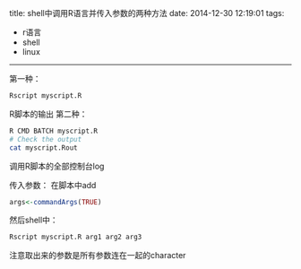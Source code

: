 title: shell中调用R语言并传入参数的两种方法
date: 2014-12-30 12:19:01
tags:
- r语言
- shell
- linux
---

第一种：
```bash
Rscript myscript.R
```
R脚本的输出
第二种：
```bash
R CMD BATCH myscript.R
# Check the output
cat myscript.Rout
```
调用R脚本的全部控制台log

传入参数：
在脚本中add
```R
args<-commandArgs(TRUE)
```
然后shell中：
```bash
Rscript myscript.R arg1 arg2 arg3
```
注意取出来的参数是所有参数连在一起的character
